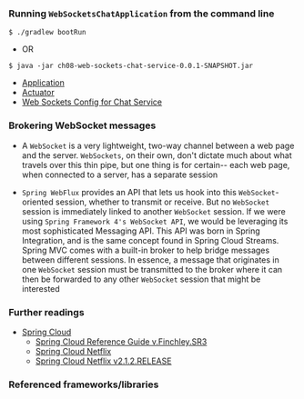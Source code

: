 ### Running `WebSocketsChatApplication` from the command line
```
$ ./gradlew bootRun
```
 - OR
```
$ java -jar ch08-web-sockets-chat-service-0.0.1-SNAPSHOT.jar
```

 - [Application](http://localhost:9073/)
 - [Actuator](http://localhost:9072/actuator)
 - [Web Sockets Config for Chat Service](http://localhost:9078/chat-service/default) 

### Brokering WebSocket messages
 - A `WebSocket` is a very lightweight, two-way channel between a web page and the server. `WebSockets`, on
   their own, don't dictate much about what travels over this thin pipe, but one thing is for certain--​ each
   web page, when connected to a server, has a separate session

 - `Spring WebFlux` provides an API that lets us hook into this `WebSocket`-oriented session, whether to
   transmit or receive. But no `WebSocket` session is immediately linked to another `WebSocket` session. If
   we were using `Spring Framework 4's WebSocket API`, we would be leveraging its most sophisticated
   Messaging API. This API was born in Spring Integration, and is the same concept found in Spring
   Cloud Streams. Spring MVC comes with a built-in broker to help bridge messages between different
   sessions. In essence, a message that originates in one `WebSocket` session must be transmitted to the
   broker where it can then be forwarded to any other `WebSocket` session that might be interested 

### Further readings

 - [Spring Cloud](https://spring.io/projects/spring-cloud)
   - [Spring Cloud Reference Guide v.Finchley.SR3](https://cloud.spring.io/spring-cloud-static/Finchley.SR3/single/spring-cloud.html)
   - [Spring Cloud Netflix](https://cloud.spring.io/spring-cloud-netflix/spring-cloud-netflix.html)
   - [Spring Cloud Netflix v2.1.2.RELEASE](https://cloud.spring.io/spring-cloud-static/spring-cloud-netflix/2.1.2.RELEASE/single/spring-cloud-netflix.html)

### Referenced frameworks/libraries

















